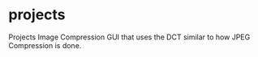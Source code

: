 # projects
Projects
Image Compression GUI that uses the DCT similar to how JPEG Compression is done.
